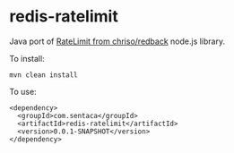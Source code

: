 redis-ratelimit
===============

Java port of [RateLimit from chriso/redback](https://github.com/chriso/redback/blob/master/lib/advanced_structures/RateLimit.js) node.js library.


To install:

    mvn clean install

To use:

    <dependency>
      <groupId>com.sentaca</groupId>
      <artifactId>redis-ratelimit</artifactId>
      <version>0.0.1-SNAPSHOT</version>
    </dependency>
